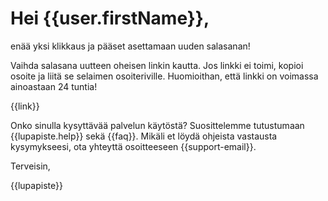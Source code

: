 # Hei {{user.firstName}},

en&auml;&auml; yksi klikkaus ja p&auml;&auml;set asettamaan uuden salasanan! 

Vaihda salasana uutteen oheisen linkin kautta. Jos linkki ei toimi, kopioi osoite ja liit&auml; se selaimen osoiteriville. Huomioithan, ett&auml; linkki on voimassa ainoastaan 24 tuntia!

{{link}}

Onko sinulla kysytt&auml;v&auml;&auml; palvelun k&auml;yt&ouml;st&auml;? Suosittelemme tutustumaan {{lupapiste.help}} sek&auml; {{faq}}. Mik&auml;li et l&ouml;yd&auml; ohjeista vastausta kysymykseesi, ota yhteytt&auml; osoitteeseen {{support-email}}.

Terveisin,

{{lupapiste}}